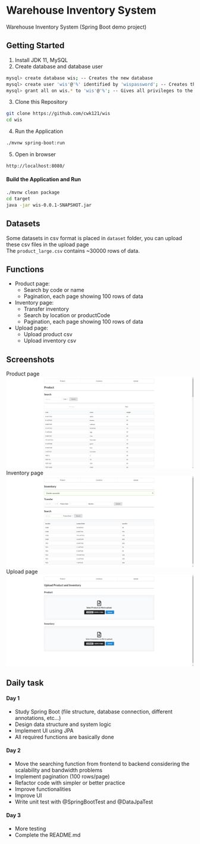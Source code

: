 # Warehouse Inventory System
Warehouse Inventory System (Spring Boot demo project)  

## Getting Started
1. Install JDK 11, MySQL
2. Create database and database user
```bash
mysql> create database wis; -- Creates the new database
mysql> create user 'wis'@'%' identified by 'wispassword'; -- Creates the user
mysql> grant all on wis.* to 'wis'@'%'; -- Gives all privileges to the new user on the newly created database
```
3. Clone this Repository
```bash
git clone https://github.com/cwk121/wis
cd wis
```
4. Run the Application 
```bash
./mvnw spring-boot:run
```
5. Open in browser
```
http://localhost:8080/
```
#### Build the Application and Run
```bash
./mvnw clean package
cd target
java -jar wis-0.0.1-SNAPSHOT.jar
```
## Datasets
Some datasets in csv format is placed in `dataset` folder, you can upload these csv files in the upload page  
The `product_large.csv` contains ~30000 rows of data.

## Functions
- Product page:
  - Search by code or name
  - Pagination, each page showing 100 rows of data
- Inventory page:
  - Transfer inventory
  - Search by location or productCode
  - Pagination, each page showing 100 rows of data
- Upload page:
  - Upload product csv
  - Upload inventory csv
  
## Screenshots
Product page
![Product page](/screenshots/product.png)
Inventory page
![Inventory page](/screenshots/inventory.png)
Upload page
![Upload page](/screenshots/upload.png)

## Daily task
#### Day 1
- Study Spring Boot (file structure, database connection, different annotations, etc...)
- Design data structure and system logic
- Implement UI using JPA
- All required functions are basically done
#### Day 2
- Move the searching function from frontend to backend considering the scalability and bandwidth problems
- Implement pagination (100 rows/page)
- Refactor code with simpler or better practice
- Improve functionalities
- Improve UI
- Write unit test with @SpringBootTest and @DataJpaTest
#### Day 3
- More testing
- Complete the README.md
